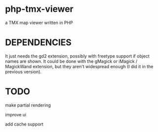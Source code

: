 php-tmx-viewer
==============

a TMX map viewer written in PHP

DEPENDENCIES
============

It just needs the gd2 extension, possibly with freetype support if object names are shown.
It could be done with the gMagick or iMagick / MagickWand extension, but they aren't widespread enough (I did it in the previous version).

TODO
====

make partial rendering

improve ui

add cache support

